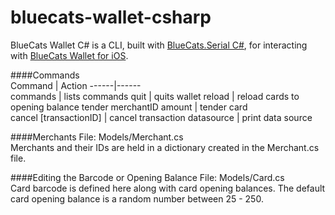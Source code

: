 # bluecats-wallet-csharp

BlueCats Wallet C# is a CLI, built with [BlueCats.Serial C#](https://github.com/bluecats/bclib-csharp), for interacting with [BlueCats Wallet for iOS](https://github.com/bluecats/bluecats-wallet-ios).

####Commands  
Command | Action
------|------  
commands | lists commands
quit     | quits wallet
reload   | reload cards to opening balance
tender merchantID amount | tender card   
cancel [transactionID] | cancel transaction
datasource | print data source

####Merchants
File: Models/Merchant.cs   
Merchants and their IDs are held in a dictionary created in the Merchant.cs file.

####Editing the Barcode or Opening Balance
File: Models/Card.cs  
Card barcode is defined here along with card opening balances.  The default card opening balance is a random number between 25 - 250.
